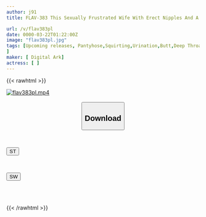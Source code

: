 ```yaml
---
author: j91
title: FLAV-383 This Sexually Frustrated Wife With Erect Nipples And A Big Ass Squirts As Soon As She Gets Excited, Becoming A Squirting, Vulgar Sex-gratifying Urinal. This Super-slutty Wife Stares At An Erect Cock And Gets Soaked Like A Bitch With An Insatiable Sexual Desire. Her Whole Body Is An Erogenous Zone, And Her Premature Ejaculation Pussy Goes Crazy And Cums When She Gets Excited...

url: /v/flav383pl
date: 0000-03-22T01:22:00Z
image: "flav383pl.jpg"
tags: [Upcoming releases, Pantyhose,Squirting,Urination,Butt,Deep Throating	
]
maker: [ Digital Ark]
actress: [ ]
---
```



{{< rawhtml >}}

<div class="video" data-videoid="pending_link_2.html">
    <a href="javascript:;">
        <img src="/v/flav383pl/flav383pl.jpg" width="WIDTH" height="HEIGHT" alt="flav383pl.mp4" loading="lazy">
    </a>
</div>

<script type="text/javascript" src="https://j91.asia/asset/on-demand-pend.js"></script>

<br>
  <link rel="stylesheet" href="https://j91.asia/asset/bs5.css">
  
  <center>
  <button class="btn btn-primary" type="button" data-bs-toggle="collapse" data-bs-target=".multi-collapse" aria-expanded="false" aria-controls="multiCollapseExample1 multiCollapseExample2"><h2>Download</h2></button></center>
</p>
<div class="row">
  <div class="col">
    <div class="collapse multi-collapse" id="multiCollapseExample1">
      <div class="card card-body">
	      	      <br>
<div class="buttons">  
<p><a href="https://j91.asia/pending_link_2.html" target="_blank"><button class="btn-hover color-3"><i class="fa fa-download"></i> ST</button></a></p></div>
    </div>
  </div>
</div>
  <div class="col">
    <div class="collapse multi-collapse" id="multiCollapseExample2">
      <div class="card card-body">
	      <br>
<div class="buttons">
<p><a href="https://j91.asia/pending_link_2.html" target="_blank"><button class="btn-hover color-2"><i class="fa fa-download"></i> SW</button></a></p></div>
<br><br>
      </div>
    </div>
  </div>
</div>

{{< /rawhtml >}}
